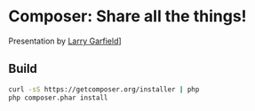 Composer: Share all the things!
=================================================

Presentation by [Larry Garfield](http://www.garfieldtech.com)]

Build
-----

``` bash
curl -sS https://getcomposer.org/installer | php
php composer.phar install
```
